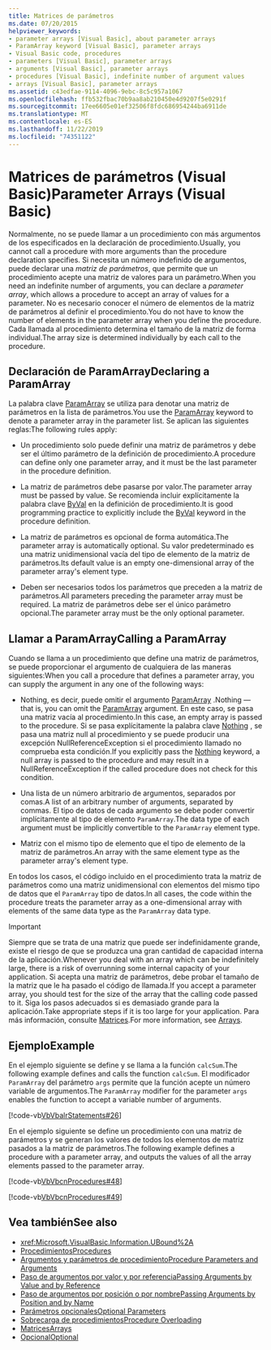 ```yaml
---
title: Matrices de parámetros
ms.date: 07/20/2015
helpviewer_keywords:
- parameter arrays [Visual Basic], about parameter arrays
- ParamArray keyword [Visual Basic], parameter arrays
- Visual Basic code, procedures
- parameters [Visual Basic], parameter arrays
- arguments [Visual Basic], parameter arrays
- procedures [Visual Basic], indefinite number of argument values
- arrays [Visual Basic], parameter arrays
ms.assetid: c43edfae-9114-4096-9ebc-8c5c957a1067
ms.openlocfilehash: ffb532fbac70b9aa8ab210450e4d9207f5e0291f
ms.sourcegitcommit: 17ee6605e01ef32506f8fdc686954244ba6911de
ms.translationtype: MT
ms.contentlocale: es-ES
ms.lasthandoff: 11/22/2019
ms.locfileid: "74351122"
---
```

# <a name="parameter-arrays-visual-basic"></a><span data-ttu-id="11b60-102">Matrices de parámetros (Visual Basic)</span><span class="sxs-lookup"><span data-stu-id="11b60-102">Parameter Arrays (Visual Basic)</span></span>
<span data-ttu-id="11b60-103">Normalmente, no se puede llamar a un procedimiento con más argumentos de los especificados en la declaración de procedimiento.</span><span class="sxs-lookup"><span data-stu-id="11b60-103">Usually, you cannot call a procedure with more arguments than the procedure declaration specifies.</span></span> <span data-ttu-id="11b60-104">Si necesita un número indefinido de argumentos, puede declarar una *matriz de parámetros*, que permite que un procedimiento acepte una matriz de valores para un parámetro.</span><span class="sxs-lookup"><span data-stu-id="11b60-104">When you need an indefinite number of arguments, you can declare a *parameter array*, which allows a procedure to accept an array of values for a parameter.</span></span> <span data-ttu-id="11b60-105">No es necesario conocer el número de elementos de la matriz de parámetros al definir el procedimiento.</span><span class="sxs-lookup"><span data-stu-id="11b60-105">You do not have to know the number of elements in the parameter array when you define the procedure.</span></span> <span data-ttu-id="11b60-106">Cada llamada al procedimiento determina el tamaño de la matriz de forma individual.</span><span class="sxs-lookup"><span data-stu-id="11b60-106">The array size is determined individually by each call to the procedure.</span></span>  
  
## <a name="declaring-a-paramarray"></a><span data-ttu-id="11b60-107">Declaración de ParamArray</span><span class="sxs-lookup"><span data-stu-id="11b60-107">Declaring a ParamArray</span></span>  
 <span data-ttu-id="11b60-108">La palabra clave [ParamArray](../../../../visual-basic/language-reference/modifiers/paramarray.md) se utiliza para denotar una matriz de parámetros en la lista de parámetros.</span><span class="sxs-lookup"><span data-stu-id="11b60-108">You use the [ParamArray](../../../../visual-basic/language-reference/modifiers/paramarray.md) keyword to denote a parameter array in the parameter list.</span></span> <span data-ttu-id="11b60-109">Se aplican las siguientes reglas:</span><span class="sxs-lookup"><span data-stu-id="11b60-109">The following rules apply:</span></span>  
  
- <span data-ttu-id="11b60-110">Un procedimiento solo puede definir una matriz de parámetros y debe ser el último parámetro de la definición de procedimiento.</span><span class="sxs-lookup"><span data-stu-id="11b60-110">A procedure can define only one parameter array, and it must be the last parameter in the procedure definition.</span></span>  
  
- <span data-ttu-id="11b60-111">La matriz de parámetros debe pasarse por valor.</span><span class="sxs-lookup"><span data-stu-id="11b60-111">The parameter array must be passed by value.</span></span> <span data-ttu-id="11b60-112">Se recomienda incluir explícitamente la palabra clave [ByVal](../../../../visual-basic/language-reference/modifiers/byval.md) en la definición de procedimiento.</span><span class="sxs-lookup"><span data-stu-id="11b60-112">It is good programming practice to explicitly include the [ByVal](../../../../visual-basic/language-reference/modifiers/byval.md) keyword in the procedure definition.</span></span>  
  
- <span data-ttu-id="11b60-113">La matriz de parámetros es opcional de forma automática.</span><span class="sxs-lookup"><span data-stu-id="11b60-113">The parameter array is automatically optional.</span></span> <span data-ttu-id="11b60-114">Su valor predeterminado es una matriz unidimensional vacía del tipo de elemento de la matriz de parámetros.</span><span class="sxs-lookup"><span data-stu-id="11b60-114">Its default value is an empty one-dimensional array of the parameter array's element type.</span></span>  
  
- <span data-ttu-id="11b60-115">Deben ser necesarios todos los parámetros que preceden a la matriz de parámetros.</span><span class="sxs-lookup"><span data-stu-id="11b60-115">All parameters preceding the parameter array must be required.</span></span> <span data-ttu-id="11b60-116">La matriz de parámetros debe ser el único parámetro opcional.</span><span class="sxs-lookup"><span data-stu-id="11b60-116">The parameter array must be the only optional parameter.</span></span>  
  
## <a name="calling-a-paramarray"></a><span data-ttu-id="11b60-117">Llamar a ParamArray</span><span class="sxs-lookup"><span data-stu-id="11b60-117">Calling a ParamArray</span></span>  
 <span data-ttu-id="11b60-118">Cuando se llama a un procedimiento que define una matriz de parámetros, se puede proporcionar el argumento de cualquiera de las maneras siguientes:</span><span class="sxs-lookup"><span data-stu-id="11b60-118">When you call a procedure that defines a parameter array, you can supply the argument in any one of the following ways:</span></span>  
  
- <span data-ttu-id="11b60-119">Nothing, es decir, puede omitir el argumento [ParamArray](../../../../visual-basic/language-reference/modifiers/paramarray.md) .</span><span class="sxs-lookup"><span data-stu-id="11b60-119">Nothing — that is, you can omit the [ParamArray](../../../../visual-basic/language-reference/modifiers/paramarray.md) argument.</span></span> <span data-ttu-id="11b60-120">En este caso, se pasa una matriz vacía al procedimiento.</span><span class="sxs-lookup"><span data-stu-id="11b60-120">In this case, an empty array is passed to the procedure.</span></span> <span data-ttu-id="11b60-121">Si se pasa explícitamente la palabra clave [Nothing](../../../../visual-basic/language-reference/nothing.md) , se pasa una matriz null al procedimiento y se puede producir una excepción NullReferenceException si el procedimiento llamado no comprueba esta condición.</span><span class="sxs-lookup"><span data-stu-id="11b60-121">If you explicitly pass the [Nothing](../../../../visual-basic/language-reference/nothing.md) keyword, a null array is passed to the procedure and may result in a NullReferenceException if the called procedure does not check for this condition.</span></span>
  
- <span data-ttu-id="11b60-122">Una lista de un número arbitrario de argumentos, separados por comas.</span><span class="sxs-lookup"><span data-stu-id="11b60-122">A list of an arbitrary number of arguments, separated by commas.</span></span> <span data-ttu-id="11b60-123">El tipo de datos de cada argumento se debe poder convertir implícitamente al tipo de elemento `ParamArray`.</span><span class="sxs-lookup"><span data-stu-id="11b60-123">The data type of each argument must be implicitly convertible to the `ParamArray` element type.</span></span>  
  
- <span data-ttu-id="11b60-124">Matriz con el mismo tipo de elemento que el tipo de elemento de la matriz de parámetros.</span><span class="sxs-lookup"><span data-stu-id="11b60-124">An array with the same element type as the parameter array's element type.</span></span>  
  
 <span data-ttu-id="11b60-125">En todos los casos, el código incluido en el procedimiento trata la matriz de parámetros como una matriz unidimensional con elementos del mismo tipo de datos que el `ParamArray` tipo de datos.</span><span class="sxs-lookup"><span data-stu-id="11b60-125">In all cases, the code within the procedure treats the parameter array as a one-dimensional array with elements of the same data type as the `ParamArray` data type.</span></span>  
  
> [!IMPORTANT]
> <span data-ttu-id="11b60-126">Siempre que se trata de una matriz que puede ser indefinidamente grande, existe el riesgo de que se produzca una gran cantidad de capacidad interna de la aplicación.</span><span class="sxs-lookup"><span data-stu-id="11b60-126">Whenever you deal with an array which can be indefinitely large, there is a risk of overrunning some internal capacity of your application.</span></span> <span data-ttu-id="11b60-127">Si acepta una matriz de parámetros, debe probar el tamaño de la matriz que le ha pasado el código de llamada.</span><span class="sxs-lookup"><span data-stu-id="11b60-127">If you accept a parameter array, you should test for the size of the array that the calling code passed to it.</span></span> <span data-ttu-id="11b60-128">Siga los pasos adecuados si es demasiado grande para la aplicación.</span><span class="sxs-lookup"><span data-stu-id="11b60-128">Take appropriate steps if it is too large for your application.</span></span> <span data-ttu-id="11b60-129">Para más información, consulte [Matrices](../../../../visual-basic/programming-guide/language-features/arrays/index.md).</span><span class="sxs-lookup"><span data-stu-id="11b60-129">For more information, see [Arrays](../../../../visual-basic/programming-guide/language-features/arrays/index.md).</span></span>  
  
## <a name="example"></a><span data-ttu-id="11b60-130">Ejemplo</span><span class="sxs-lookup"><span data-stu-id="11b60-130">Example</span></span>  
 <span data-ttu-id="11b60-131">En el ejemplo siguiente se define y se llama a la función `calcSum`.</span><span class="sxs-lookup"><span data-stu-id="11b60-131">The following example defines and calls the function `calcSum`.</span></span> <span data-ttu-id="11b60-132">El modificador `ParamArray` del parámetro `args` permite que la función acepte un número variable de argumentos.</span><span class="sxs-lookup"><span data-stu-id="11b60-132">The `ParamArray` modifier for the parameter `args` enables the function to accept a variable number of arguments.</span></span>  
  
 [!code-vb[VbVbalrStatements#26](~/samples/snippets/visualbasic/VS_Snippets_VBCSharp/VbVbalrStatements/VB/Class1.vb#26)]  
  
 <span data-ttu-id="11b60-133">En el ejemplo siguiente se define un procedimiento con una matriz de parámetros y se generan los valores de todos los elementos de matriz pasados a la matriz de parámetros.</span><span class="sxs-lookup"><span data-stu-id="11b60-133">The following example defines a procedure with a parameter array, and outputs the values of all the array elements passed to the parameter array.</span></span>  
  
 [!code-vb[VbVbcnProcedures#48](~/samples/snippets/visualbasic/VS_Snippets_VBCSharp/VbVbcnProcedures/VB/Class1.vb#48)]  
  
 [!code-vb[VbVbcnProcedures#49](~/samples/snippets/visualbasic/VS_Snippets_VBCSharp/VbVbcnProcedures/VB/Class1.vb#49)]  
  
## <a name="see-also"></a><span data-ttu-id="11b60-134">Vea también</span><span class="sxs-lookup"><span data-stu-id="11b60-134">See also</span></span>

- <xref:Microsoft.VisualBasic.Information.UBound%2A>
- [<span data-ttu-id="11b60-135">Procedimientos</span><span class="sxs-lookup"><span data-stu-id="11b60-135">Procedures</span></span>](./index.md)
- [<span data-ttu-id="11b60-136">Argumentos y parámetros de procedimiento</span><span class="sxs-lookup"><span data-stu-id="11b60-136">Procedure Parameters and Arguments</span></span>](./procedure-parameters-and-arguments.md)
- [<span data-ttu-id="11b60-137">Paso de argumentos por valor y por referencia</span><span class="sxs-lookup"><span data-stu-id="11b60-137">Passing Arguments by Value and by Reference</span></span>](./passing-arguments-by-value-and-by-reference.md)
- [<span data-ttu-id="11b60-138">Paso de argumentos por posición o por nombre</span><span class="sxs-lookup"><span data-stu-id="11b60-138">Passing Arguments by Position and by Name</span></span>](./passing-arguments-by-position-and-by-name.md)
- [<span data-ttu-id="11b60-139">Parámetros opcionales</span><span class="sxs-lookup"><span data-stu-id="11b60-139">Optional Parameters</span></span>](./optional-parameters.md)
- [<span data-ttu-id="11b60-140">Sobrecarga de procedimientos</span><span class="sxs-lookup"><span data-stu-id="11b60-140">Procedure Overloading</span></span>](./procedure-overloading.md)
- [<span data-ttu-id="11b60-141">Matrices</span><span class="sxs-lookup"><span data-stu-id="11b60-141">Arrays</span></span>](../../../../visual-basic/programming-guide/language-features/arrays/index.md)
- [<span data-ttu-id="11b60-142">Opcional</span><span class="sxs-lookup"><span data-stu-id="11b60-142">Optional</span></span>](../../../../visual-basic/language-reference/modifiers/optional.md)
